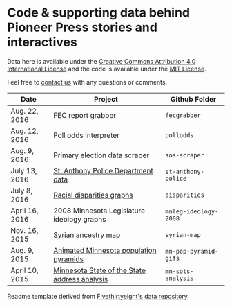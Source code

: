 # Code &amp; supporting data behind Pioneer Press stories and interactives

Data here is available under the [Creative Commons Attribution 4.0 International License](http://creativecommons.org/licenses/by/4.0/) and the code is available under the [MIT License](http://opensource.org/licenses/MIT).

Feel free to [contact us](mailto:datacenter@pioneerpress.com) with any questions or comments.

Date | Project | Github Folder
---|---------|-------------
Aug. 22, 2016 | FEC report grabber | `fecgrabber`
Aug. 12, 2016 | Poll odds interpreter | `pollodds`
Aug. 9, 2016 | Primary election data scraper | `sos-scraper`
July 13, 2016 | [St. Anthony Police Department data](http://www.twincities.com/2016/07/13/st-anthony-police-data-shows-disproportionate-arrests-of-blacks/) | `st-anthony-police`
July 8, 2016 | [Racial disparities graphs](http://www.twincities.com/2016/07/08/data-dive-racial-disparities-in-minnesota-traffic-stops/) | `disparities`
April 16, 2016 | 2008 Minnesota Legislature ideology graphs | `mnleg-ideology-2008`
Nov. 16, 2015 | Syrian ancestry map | `syrian-map`
Aug. 9, 2015 | [Animated Minnesota population pyramids](http://blogs.twincities.com/politics/2015/08/09/visualized-minnesotas-greying-future/) | `mn-pop-pyramid-gifs`
April 10, 2015 | [Minnesota State of the State address analysis](http://blogs.twincities.com/politics/2015/04/10/governors-by-their-words/) | `mn-sots-analysis`

Readme template derived from [Fivethirtyeight's data repository](https://github.com/fivethirtyeight/data).
